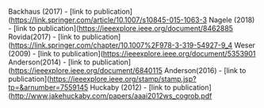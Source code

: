Backhaus (2017) - [link to publication](https://link.springer.com/article/10.1007/s10845-015-1063-3
Nagele (2018) - [link to publication](https://ieeexplore.ieee.org/document/8462885
Rovida(2017) - [link to publication](https://link.springer.com/chapter/10.1007%2F978-3-319-54927-9_4
Weser (2009) - [link to publication](https://ieeexplore.ieee.org/document/5353901
Anderson(2014) - [link to publication](https://ieeexplore.ieee.org/document/6840115
Anderson(2016) - [link to publication](https://ieeexplore.ieee.org/stamp/stamp.jsp?tp=&arnumber=7559145
Huckaby (2012) - [link to publication](http://www.jakehuckaby.com/papers/aaai2012ws_cogrob.pdf
